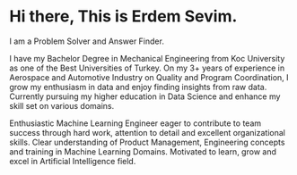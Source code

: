 # Hi there, This is Erdem Sevim.

I am a Problem Solver and Answer Finder. 

I have my Bachelor Degree in Mechanical Engineering from Koc University as one of the Best Universities of Turkey. On my 3+ years of experience in Aerospace and Automotive Industry on Quality and Program Coordination, I grow my enthusiasm in data and enjoy finding insights from raw data. Currently pursuing my higher education in Data Science and enhance my skill set on various domains. 



Enthusiastic Machine Learning Engineer eager to contribute to team success through hard work, attention to detail and excellent organizational skills. Clear understanding of Product Management, Engineering concepts and training in Machine Learning Domains. Motivated to learn, grow and excel in Artificial Intelligence field.

